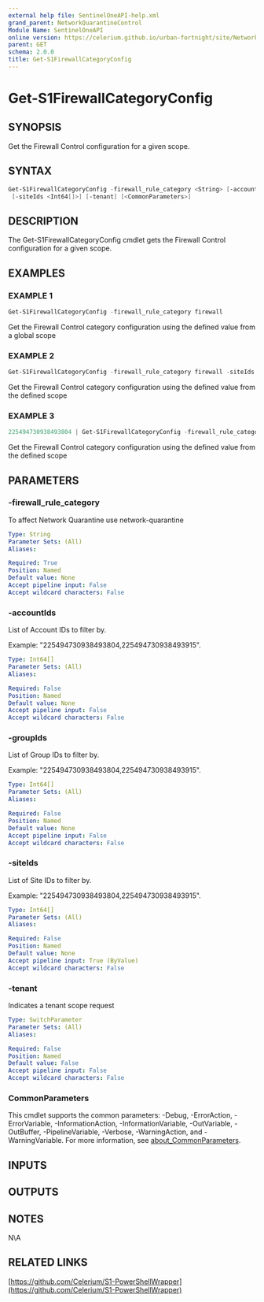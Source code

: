 ```yaml
---
external help file: SentinelOneAPI-help.xml
grand_parent: NetworkQuarantineControl
Module Name: SentinelOneAPI
online version: https://celerium.github.io/urban-fortnight/site/NetworkQuarantineControl/Get-S1FirewallCategoryConfig.html
parent: GET
schema: 2.0.0
title: Get-S1FirewallCategoryConfig
---
```


# Get-S1FirewallCategoryConfig

## SYNOPSIS
Get the Firewall Control configuration for a given scope.

## SYNTAX

```powershell
Get-S1FirewallCategoryConfig -firewall_rule_category <String> [-accountIds <Int64[]>] [-groupIds <Int64[]>]
 [-siteIds <Int64[]>] [-tenant] [<CommonParameters>]
```

## DESCRIPTION
The Get-S1FirewallCategoryConfig cmdlet gets the Firewall Control configuration for a given scope.

## EXAMPLES

### EXAMPLE 1
```powershell
Get-S1FirewallCategoryConfig -firewall_rule_category firewall
```

Get the Firewall Control category configuration using the defined value from a global scope

### EXAMPLE 2
```powershell
Get-S1FirewallCategoryConfig -firewall_rule_category firewall -siteIds 225494730938493804
```

Get the Firewall Control category configuration using the defined value from the defined scope

### EXAMPLE 3
```powershell
225494730938493804 | Get-S1FirewallCategoryConfig -firewall_rule_category firewall
```

Get the Firewall Control category configuration using the defined value from the defined scope

## PARAMETERS

### -firewall_rule_category
To affect Network Quarantine use network-quarantine

```yaml
Type: String
Parameter Sets: (All)
Aliases:

Required: True
Position: Named
Default value: None
Accept pipeline input: False
Accept wildcard characters: False
```

### -accountIds
List of Account IDs to filter by.

Example: "225494730938493804,225494730938493915".

```yaml
Type: Int64[]
Parameter Sets: (All)
Aliases:

Required: False
Position: Named
Default value: None
Accept pipeline input: False
Accept wildcard characters: False
```

### -groupIds
List of Group IDs to filter by.

Example: "225494730938493804,225494730938493915".

```yaml
Type: Int64[]
Parameter Sets: (All)
Aliases:

Required: False
Position: Named
Default value: None
Accept pipeline input: False
Accept wildcard characters: False
```

### -siteIds
List of Site IDs to filter by.

Example: "225494730938493804,225494730938493915".

```yaml
Type: Int64[]
Parameter Sets: (All)
Aliases:

Required: False
Position: Named
Default value: None
Accept pipeline input: True (ByValue)
Accept wildcard characters: False
```

### -tenant
Indicates a tenant scope request

```yaml
Type: SwitchParameter
Parameter Sets: (All)
Aliases:

Required: False
Position: Named
Default value: False
Accept pipeline input: False
Accept wildcard characters: False
```

### CommonParameters
This cmdlet supports the common parameters: -Debug, -ErrorAction, -ErrorVariable, -InformationAction, -InformationVariable, -OutVariable, -OutBuffer, -PipelineVariable, -Verbose, -WarningAction, and -WarningVariable. For more information, see [about_CommonParameters](http://go.microsoft.com/fwlink/?LinkID=113216).

## INPUTS

## OUTPUTS

## NOTES
N\A

## RELATED LINKS

[https://github.com/Celerium/S1-PowerShellWrapper](https://github.com/Celerium/S1-PowerShellWrapper)

